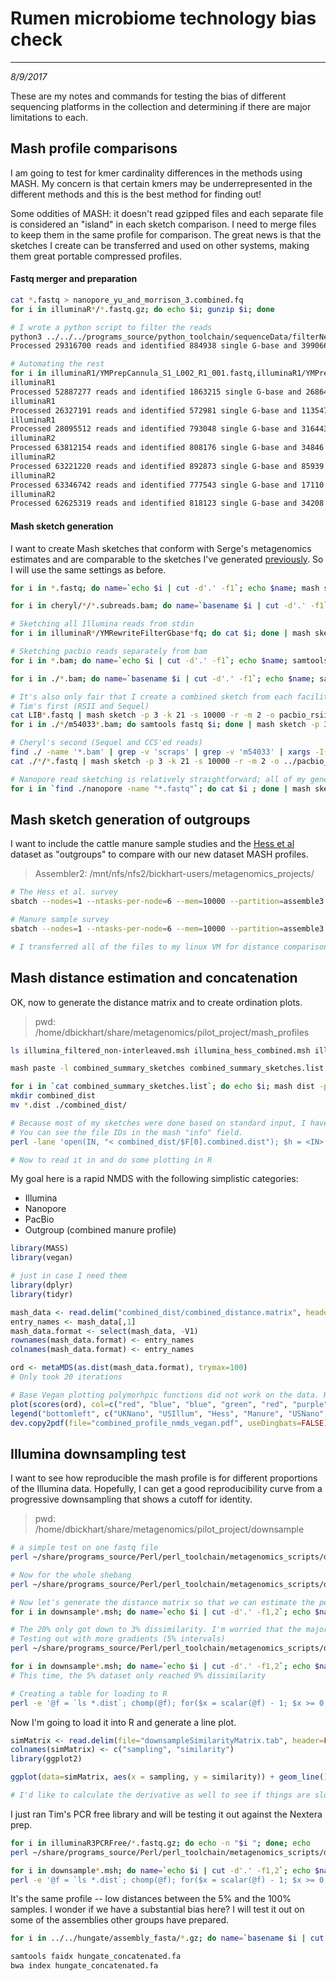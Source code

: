 # Rumen microbiome technology bias check
---
*8/9/2017*

These are my notes and commands for testing the bias of different sequencing platforms in the collection and determining if there are major limitations to each.

## Mash profile comparisons

I am going to test for kmer cardinality differences in the methods using MASH. My concern is that certain kmers may be underrepresented in the different methods and this is the best method for finding out!

Some oddities of MASH: it doesn't read gzipped files and each separate file is considered an "island" in each sketch comparison. I need to merge files to keep them in the same profile for comparison. The great news is that the sketches I create can be transferred and used on other systems, making them great portable compressed profiles.

#### Fastq merger and preparation

```bash
cat *.fastq > nanopore_yu_and_morrison_3.combined.fq
for i in illuminaR*/*.fastq.gz; do echo $i; gunzip $i; done

# I wrote a python script to filter the reads
python3 ../../../programs_source/python_toolchain/sequenceData/filterNextseqFastqFiles.py -f YMPrepCannula_S1_L001_R1_001.fastq -r YMPrepCannula_S1_L001_R2_001.fastq -o YMRewriteFilterGbase
Processed 29316700 reads and identified 884938 single G-base and 3990662 both G-base artifacts

# Automating the rest
for i in illuminaR1/YMPrepCannula_S1_L002_R1_001.fastq,illuminaR1/YMPrepCannula_S1_L002_R2_001.fastq illuminaR1/YMPrepCannula_S1_L003_R1_001.fastq,illuminaR1/YMPrepCannula_S1_L003_R2_001.fastq illuminaR1/YMPrepCannula_S1_L004_R1_001.fastq,illuminaR1/YMPrepCannula_S1_L004_R2_001.fastq illuminaR2/YMPrepCannula_S1_L001_R1_001.fastq,illuminaR2/YMPrepCannula_S1_L001_R2_001.fastq illuminaR2/YMPrepCannula_S1_L002_R1_001.fastq,illuminaR2/YMPrepCannula_S1_L002_R2_001.fastq illuminaR2/YMPrepCannula_S1_L003_R1_001.fastq,illuminaR2/YMPrepCannula_S1_L003_R2_001.fastq illuminaR2/YMPrepCannula_S1_L004_R1_001.fastq,illuminaR2/YMPrepCannula_S1_L004_R2_001.fastq; do file1=`echo $i | cut -d',' -f1`; file2=`echo $i | cut -d',' -f2`; folder=`echo $i | cut -d'/' -f1`; echo $folder; lane=`basename $file1 | cut -d'_' -f3`; python3 ../../programs_source/python_toolchain/sequenceData/filterNextseqFastqFiles.py -f $file1 -r $file2 -o ${folder}"/YMRewriteFilterGbase."${lane} ; done
illuminaR1
Processed 52887277 reads and identified 1863215 single G-base and 26864810 both G-base artifacts
illuminaR1
Processed 26327191 reads and identified 572981 single G-base and 1135473 both G-base artifacts
illuminaR1
Processed 28095512 reads and identified 793048 single G-base and 3164439 both G-base artifacts
illuminaR2
Processed 63812154 reads and identified 808176 single G-base and 34846 both G-base artifacts
illuminaR2
Processed 63221220 reads and identified 892873 single G-base and 85939 both G-base artifacts
illuminaR2
Processed 63346742 reads and identified 777543 single G-base and 17110 both G-base artifacts
illuminaR2
Processed 62625319 reads and identified 818123 single G-base and 34208 both G-base artifacts
```

#### Mash sketch generation

I want to create Mash sketches that conform with Serge's metagenomics estimates and are comparable to the sketches I've generated [previously](https://github.com/njdbickhart/labnotes/blob/master/project_notes/metagenomics/Notes_20161219_dbick_metagenomics_software_test_notes.md#mash). So I will use the same settings as before.

```bash
for i in *.fastq; do name=`echo $i | cut -d'.' -f1`; echo $name; mash sketch -p 3 -k 21 -s 10000 -r -m 2 -o $name $i; done

for i in cheryl/*/*.subreads.bam; do name=`basename $i | cut -d'.' -f1`; echo $name; samtools fastq $i > $name.fq; mash sketch -p 3 -k 21 -s 10000 -r -m 2 -o $name $name.fq; rm $name.fq; done

# Sketching all Illumina reads from stdin
for i in illuminaR*/YMRewriteFilterGbase*fq; do cat $i; done | mash sketch -p 3 -k 21 -s 10000 -r -m 2 -o illumina_filtered_non-interleaved -

# Sketching pacbio reads separately from bam
for i in *.bam; do name=`echo $i | cut -d'.' -f1`; echo $name; samtools fastq $i | mash sketch -p 3 -k 21 -s 10000 -r -m 2 -o $name - ; done

for i in ./*.bam; do name=`basename $i | cut -d'.' -f1`; echo $name; samtools fastq $i | mash sketch -p 3 -k 21 -s 10000 -r -m 2 -o $name - ; done

# It's also only fair that I create a combined sketch from each facility's instrument for comparison
# Tim's first (RSII and Sequel)
cat LIB*.fastq | mash sketch -p 3 -k 21 -s 10000 -r -m 2 -o pacbio_rsii_summary -
for i in ./*/m54033*.bam; do samtools fastq $i; done | mash sketch -p 3 -k 21 -s 10000 -r -m 2 -o pacbio_sequel_tim_summary -

# Cheryl's second (Sequel and CCS'ed reads)
find ./ -name '*.bam' | grep -v 'scraps' | grep -v 'm54033' | xargs -I{} samtools fastq {} | mash sketch -p 3 -k 21 -s 10000 -r -m 2 -o pacbio_sequel_cheryl_summary -
cat ./*/*.fastq | mash sketch -p 3 -k 21 -s 10000 -r -m 2 -o ../pacbio_ccs_cheryl_summary -

# Nanopore read sketching is relatively straightforward; all of my generated data will be sketched together
for i in `find ./nanopore -name "*.fastq"`; do cat $i ; done | mash sketch -p 3 -k 21 -s 10000 -r -m 2 -o nanopore_yu_morrison_fastq -

```


## Mash sketch generation of outgroups

I want to include the cattle manure sample studies and the [Hess et al](https://www.ncbi.nlm.nih.gov/pubmed/21273488) dataset as "outgroups" to compare with our new dataset MASH profiles.

> Assembler2: /mnt/nfs/nfs2/bickhart-users/metagenomics_projects/

```bash
# The Hess et al. survey
sbatch --nodes=1 --ntasks-per-node=6 --mem=10000 --partition=assemble3 --wrap='for i in SRR094166_1.fastq.gz SRR094166_2.fastq.gz SRR094403_1.fastq.gz SRR094403_2.fastq.gz SRR094405_1.fastq.gz SRR094405_2.fastq.gz SRR094415_1.fastq.gz SRR094415_2.fastq.gz SRR094416_1.fastq.gz SRR094416_2.fastq.gz SRR094417_1.fastq.gz SRR094417_2.fastq.gz SRR094418_1.fastq.gz SRR094418_2.fastq.gz SRR094419_1.fastq.gz SRR094419_2.fastq.gz SRR094424_1.fastq.gz SRR094424_2.fastq.gz SRR094427_1.fastq.gz SRR094427_2.fastq.gz SRR094428_1.fastq.gz SRR094428_2.fastq.gz SRR094429_1.fastq.gz SRR094437_1.fastq.gz SRR094437_2.fastq.gz SRR094926_1.fastq.gz SRR094926_2.fastq.gz; do gunzip -c datasources/$i ; done | /mnt/nfs/nfs2/bickhart-users/binaries/mash-Linux64-v1.1.1/mash sketch -p 5 -k 21 -s 10000 -r -m 2 -o illumina_hess_combined - '

# Manure sample survey
sbatch --nodes=1 --ntasks-per-node=6 --mem=10000 --partition=assemble3 --wrap='for i in SRR2329878_1.fastq.gz SRR2329878_2.fastq.gz SRR2329910_1.fastq.gz SRR2329910_2.fastq.gz SRR2329939_1.fastq.gz SRR2329939_2.fastq.gz SRR2329962_1.fastq.gz SRR2329962_2.fastq.gz; do gunzip -c datasources/$i; done | /mnt/nfs/nfs2/bickhart-users/binaries/mash-Linux64-v1.1.1/mash sketch -p 5 -k 21 -s 10000 -r -m 2 -o illumina_manure_combined - '

# I transferred all of the files to my linux VM for distance comparison
```

## Mash distance estimation and concatenation

OK, now to generate the distance matrix and to create ordination plots.

> pwd: /home/dbickhart/share/metagenomics/pilot_project/mash_profiles

```bash
ls illumina_filtered_non-interleaved.msh illumina_hess_combined.msh illumina_manure_combined.msh FNFAE24738.msh nanopore_yu_morrison_fastq.msh pacbio_ccs_cheryl_summary.msh pacbio_rsii_summary.msh pacbio_sequel_cheryl_summary.msh pacbio_sequel_tim_summary.msh > combined_summary_sketches.list

mash paste -l combined_summary_sketches combined_summary_sketches.list

for i in `cat combined_summary_sketches.list`; do echo $i; mash dist -p 3 -t combined_summary_sketches.msh $i > $i.combined.dist; done
mkdir combined_dist
mv *.dist ./combined_dist/

# Because most of my sketches were done based on standard input, I have to be creative in how I paste the distance matricies together
# You can see the file IDs in the mash "info" field. 
perl -lane 'open(IN, "< combined_dist/$F[0].combined.dist"); $h = <IN>; $d = <IN>; chomp $d; @dsegs = split(/\t/, $d); $dsegs[0] = $F[0]; print join("\t", @dsegs);' < combined_summary_sketches.list > combined_dist/combined_distance.matrix

# Now to read it in and do some plotting in R
```

My goal here is a rapid NMDS with the following simplistic categories:

* Illumina
* Nanopore
* PacBio
* Outgroup (combined manure profile)

```R
library(MASS)
library(vegan)

# just in case I need them
library(dplyr)
library(tidyr)

mash_data <- read.delim("combined_dist/combined_distance.matrix", header=FALSE)
entry_names <- mash_data[,1]
mash_data.format <- select(mash_data, -V1)
rownames(mash_data.format) <- entry_names
colnames(mash_data.format) <- entry_names

ord <- metaMDS(as.dist(mash_data.format), trymax=100)
# Only took 20 iterations

# Base Vegan plotting polymorhpic functions did not work on the data. Had to hack out the NMDS coords
plot(scores(ord), col=c("red", "blue", "blue", "green", "red", "purple", "purple", "purple", "purple"), pch= c(15, 15, 16, 15, 16, 16, 17, 15, 15))
legend("bottomleft", c("UKNano", "USIllum", "Hess", "Manure", "USNano", "PBCCS", "PBRSII", "PBCheryl", "PBTim"), col=c("red", "blue", "blue", "green", "red", "purple", "purple", "purple", "purple"), pch= c(15, 15, 16, 15, 16, 16, 17, 15, 15))
dev.copy2pdf(file="combined_profile_nmds_vegan.pdf", useDingbats=FALSE)
```

## Illumina downsampling test

I want to see how reproducible the mash profile is for different proportions of the Illumina data. Hopefully, I can get a good reproducibility curve from a progressive downsampling that shows a cutoff for identity.

> pwd: /home/dbickhart/share/metagenomics/pilot_project/downsample

```bash
# a simple test on one fastq file
perl ~/share/programs_source/Perl/perl_toolchain/metagenomics_scripts/downsampleIlluminaReads.pl ../illuminaR1/YMPrepCannula_S1_L001_R1_001.fastq.gz

# Now for the whole shebang
perl ~/share/programs_source/Perl/perl_toolchain/metagenomics_scripts/downsampleIlluminaReads.pl ../illuminaR1/YMPrepCannula_S1_L001_R1_001.fastq.gz ../illuminaR1/YMPrepCannula_S1_L001_R2_001.fastq.gz ../illuminaR1/YMPrepCannula_S1_L002_R1_001.fastq.gz ../illuminaR1/YMPrepCannula_S1_L002_R2_001.fastq.gz ../illuminaR1/YMPrepCannula_S1_L003_R1_001.fastq.gz ../illuminaR1/YMPrepCannula_S1_L003_R2_001.fastq.gz ../illuminaR1/YMPrepCannula_S1_L004_R1_001.fastq.gz ../illuminaR1/YMPrepCannula_S1_L004_R2_001.fastq.gz ../illuminaR2/YMPrepCannula_S1_L001_R1_001.fastq.gz ../illuminaR2/YMPrepCannula_S1_L001_R2_001.fastq.gz ../illuminaR2/YMPrepCannula_S1_L002_R1_001.fastq.gz ../illuminaR2/YMPrepCannula_S1_L002_R2_001.fastq.gz ../illuminaR2/YMPrepCannula_S1_L003_R1_001.fastq.gz ../illuminaR2/YMPrepCannula_S1_L003_R2_001.fastq.gz ../illuminaR2/YMPrepCannula_S1_L004_R1_001.fastq.gz ../illuminaR2/YMPrepCannula_S1_L004_R2_001.fastq.gz

# Now let's generate the distance matrix so that we can estimate the percent similarity to the original dataset
for i in downsample*.msh; do name=`echo $i | cut -d'.' -f1,2`; echo $name; mash dist -t ../mash_profiles/illumina_filtered_non-interleaved.msh $i > $name.dist; done

# The 20% only got down to 3% dissimilarity. I'm worried that the majority of mash sketches are picking up the same species and that abundance is killing things
# Testing out with more gradients (5% intervals)
perl ~/share/programs_source/Perl/perl_toolchain/metagenomics_scripts/downsampleIlluminaReads.pl ../illuminaR1/YMPrepCannula_S1_L001_R1_001.fastq.gz ../illuminaR1/YMPrepCannula_S1_L001_R2_001.fastq.gz ../illuminaR1/YMPrepCannula_S1_L002_R1_001.fastq.gz ../illuminaR1/YMPrepCannula_S1_L002_R2_001.fastq.gz ../illuminaR1/YMPrepCannula_S1_L003_R1_001.fastq.gz ../illuminaR1/YMPrepCannula_S1_L003_R2_001.fastq.gz ../illuminaR1/YMPrepCannula_S1_L004_R1_001.fastq.gz ../illuminaR1/YMPrepCannula_S1_L004_R2_001.fastq.gz ../illuminaR2/YMPrepCannula_S1_L001_R1_001.fastq.gz ../illuminaR2/YMPrepCannula_S1_L001_R2_001.fastq.gz ../illuminaR2/YMPrepCannula_S1_L002_R1_001.fastq.gz ../illuminaR2/YMPrepCannula_S1_L002_R2_001.fastq.gz ../illuminaR2/YMPrepCannula_S1_L003_R1_001.fastq.gz ../illuminaR2/YMPrepCannula_S1_L003_R2_001.fastq.gz ../illuminaR2/YMPrepCannula_S1_L004_R1_001.fastq.gz ../illuminaR2/YMPrepCannula_S1_L004_R2_001.fastq.gz

for i in downsample*.msh; do name=`echo $i | cut -d'.' -f1,2`; echo $name; mash dist -t downsampleSketch_1.0.msh $i > $name.dist; done
# This time, the 5% dataset only reached 9% dissimilarity

# Creating a table for loading to R
perl -e '@f = `ls *.dist`; chomp(@f); for($x = scalar(@f) - 1; $x >= 0; $x--){open($IN, "< $f[$x]"); <$IN>; $v = <$IN>; chomp $v; $v =~ s/^\s+//g; ($b) = $f[$x] =~ m/downsampleSketch_(.+)\.dist/; $b *= 100; $v = 1 - $v; print "$b\t$v\n"; close $IN;}' > downsampleSimilarityMatrix.tab
```

Now I'm going to load it into R and generate a line plot.

```R
simMatrix <- read.delim(file="downsampleSimilarityMatrix.tab", header=FALSE)
colnames(simMatrix) <- c("sampling", "similarity")
library(ggplot2)

ggplot(data=simMatrix, aes(x = sampling, y = similarity)) + geom_line() + geom_point() + expand_limits(y=0.875) + xlab(label="Sampling percentage") + ylab(label="Similarity propotion (1 - Mash distance)")

# I'd like to calculate the derivative as well to see if things are slowing down as we reach higher sampling
```

I just ran Tim's PCR free library and will be testing it out against the Nextera prep.

```bash
for i in illuminaR3PCRFree/*.fastq.gz; do echo -n "$i "; done; echo
perl ~/share/programs_source/Perl/perl_toolchain/metagenomics_scripts/downsampleIlluminaReads.pl illuminaR3PCRFree/YMPrepCannula_S1_L001_R1_001.fastq.gz illuminaR3PCRFree/YMPrepCannula_S1_L001_R2_001.fastq.gz illuminaR3PCRFree/YMPrepCannula_S1_L002_R1_001.fastq.gz illuminaR3PCRFree/YMPrepCannula_S1_L002_R2_001.fastq.gz illuminaR3PCRFree/YMPrepCannula_S1_L003_R1_001.fastq.gz illuminaR3PCRFree/YMPrepCannula_S1_L003_R2_001.fastq.gz illuminaR3PCRFree/YMPrepCannula_S1_L004_R1_001.fastq.gz illuminaR3PCRFree/YMPrepCannula_S1_L004_R2_001.fastq.gz

for i in downsample*.msh; do name=`echo $i | cut -d'.' -f1,2`; echo $name; mash dist -t downsampleSketch_1.0.msh $i > $name.dist; done
perl -e '@f = `ls *.dist`; chomp(@f); for($x = scalar(@f) - 1; $x >= 0; $x--){open($IN, "< $f[$x]"); <$IN>; $v = <$IN>; chomp $v; $v =~ s/^\s+//g; ($b) = $f[$x] =~ m/downsampleSketch_(.+)\.dist/; $b *= 100; $v = 1 - $v; print "$b\t$v\n"; close $IN;}' > downsampleSimilarityMatrixR3.tab
```

It's the same profile -- low distances between the 5% and the 100% samples. I wonder if we have a substantial bias here? I will test it out on some of the assemblies other groups have prepared.

```bash
for i in ../../hungate/assembly_fasta/*.gz; do name=`basename $i | cut -d'.' -f1`; echo $name; perl -e 'chomp(@ARGV); open(IN, "gunzip -c $ARGV[0] |"); while(<IN>){chomp; if($_ =~ /\>(.+)/){print ">$ARGV[1]\_$1\n";}else{print "$_\n";}}' $i $name >>  hungate_concatenated.fa; done

samtools faidx hungate_concatenated.fa
bwa index hungate_concatenated.fa